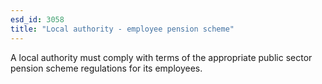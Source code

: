 ```yaml
---
esd_id: 3058
title: "Local authority - employee pension scheme"
---
```


A local authority must comply with terms of the appropriate public sector pension scheme regulations for its employees.


